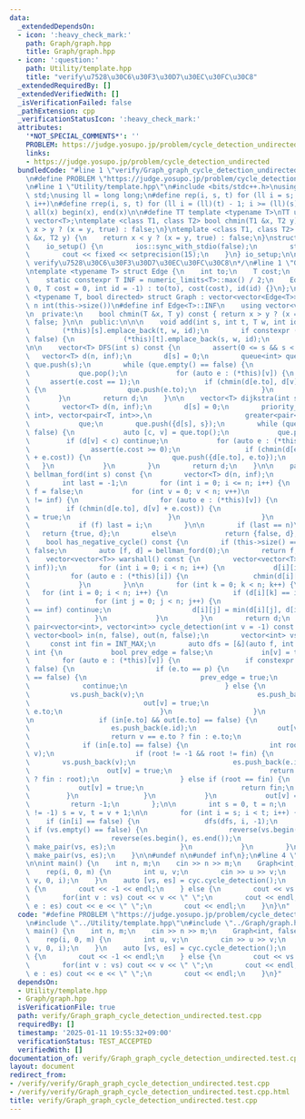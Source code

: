 ```yaml
---
data:
  _extendedDependsOn:
  - icon: ':heavy_check_mark:'
    path: Graph/graph.hpp
    title: Graph/graph.hpp
  - icon: ':question:'
    path: Utility/template.hpp
    title: "verify\u7528\u30C6\u30F3\u30D7\u30EC\u30FC\u30C8"
  _extendedRequiredBy: []
  _extendedVerifiedWith: []
  _isVerificationFailed: false
  _pathExtension: cpp
  _verificationStatusIcon: ':heavy_check_mark:'
  attributes:
    '*NOT_SPECIAL_COMMENTS*': ''
    PROBLEM: https://judge.yosupo.jp/problem/cycle_detection_undirected
    links:
    - https://judge.yosupo.jp/problem/cycle_detection_undirected
  bundledCode: "#line 1 \"verify/Graph_graph_cycle_detection_undirected.test.cpp\"\
    \n#define PROBLEM \"https://judge.yosupo.jp/problem/cycle_detection_undirected\"\
    \n#line 1 \"Utility/template.hpp\"\n#include <bits/stdc++.h>\nusing namespace\
    \ std;\nusing ll = long long;\n#define rep(i, s, t) for (ll i = s; i < (ll)(t);\
    \ i++)\n#define rrep(i, s, t) for (ll i = (ll)(t) - 1; i >= (ll)(s); i--)\n#define\
    \ all(x) begin(x), end(x)\n\n#define TT template <typename T>\nTT using vec =\
    \ vector<T>;\ntemplate <class T1, class T2> bool chmin(T1 &x, T2 y) {\n    return\
    \ x > y ? (x = y, true) : false;\n}\ntemplate <class T1, class T2> bool chmax(T1\
    \ &x, T2 y) {\n    return x < y ? (x = y, true) : false;\n}\nstruct io_setup {\n\
    \    io_setup() {\n        ios::sync_with_stdio(false);\n        std::cin.tie(nullptr);\n\
    \        cout << fixed << setprecision(15);\n    }\n} io_setup;\n\n/*\n@brief\
    \ verify\u7528\u30C6\u30F3\u30D7\u30EC\u30FC\u30C8\n*/\n#line 1 \"Graph/graph.hpp\"\
    \ntemplate <typename T> struct Edge {\n    int to;\n    T cost;\n    int id;\n\
    \    static constexpr T INF = numeric_limits<T>::max() / 2;\n    Edge(int to =\
    \ 0, T cost = 0, int id = -1) : to(to), cost(cost), id(id) {}\n};\n\ntemplate\
    \ <typename T, bool directed> struct Graph : vector<vector<Edge<T>>> {\n#define\
    \ n int(this->size())\n#define inf Edge<T>::INF\n    using vector<vector<Edge<T>>>::vector;\n\
    \n  private:\n    bool chmin(T &x, T y) const { return x > y ? (x = y, true) :\
    \ false; }\n\n  public:\n\n\n    void add(int s, int t, T w, int id = -1) {\n\
    \        (*this)[s].emplace_back(t, w, id);\n        if constexpr (directed ==\
    \ false) {\n            (*this)[t].emplace_back(s, w, id);\n        }\n    }\n\
    \n\n    vector<T> DFS(int s) const {\n        assert(0 <= s && s < n);\n     \
    \   vector<T> d(n, inf);\n        d[s] = 0;\n        queue<int> que;\n       \
    \ que.push(s);\n        while (que.empty() == false) {\n            int v = que.front();\n\
    \            que.pop();\n            for (auto e : (*this)[v]) {\n           \
    \     assert(e.cost == 1);\n                if (chmin(d[e.to], d[v] + e.cost))\
    \ {\n                    que.push(e.to);\n                }\n            }\n \
    \       }\n        return d;\n    }\n\n    vector<T> dijkstra(int s) const {\n\
    \        vector<T> d(n, inf);\n        d[s] = 0;\n        priority_queue<pair<T,\
    \ int>, vector<pair<T, int>>,\n                       greater<pair<T, int>>>\n\
    \            que;\n        que.push({d[s], s});\n        while (que.empty() ==\
    \ false) {\n            auto [c, v] = que.top();\n            que.pop();\n   \
    \         if (d[v] < c) continue;\n            for (auto e : (*this)[v]) {\n \
    \               assert(e.cost >= 0);\n                if (chmin(d[e.to], d[v]\
    \ + e.cost)) {\n                    que.push({d[e.to], e.to});\n             \
    \   }\n            }\n        }\n        return d;\n    }\n\n    pair<bool, vector<T>>\
    \ bellman_ford(int s) const {\n        vector<T> d(n, inf);\n        d[s] = 0;\n\
    \        int last = -1;\n        for (int i = 0; i <= n; i++) {\n            bool\
    \ f = false;\n            for (int v = 0; v < n; v++)\n                if (d[v]\
    \ != inf) {\n                    for (auto e : (*this)[v]) {\n               \
    \         if (chmin(d[e.to], d[v] + e.cost)) {\n                            f\
    \ = true;\n                        }\n                    }\n                }\n\
    \            if (f) last = i;\n        }\n\n        if (last == n)\n         \
    \   return {true, d};\n        else\n            return {false, d};\n    }\n\n\
    \    bool has_negative_cycle() const {\n        if (this->size() == 0) return\
    \ false;\n        auto [f, d] = bellman_ford(0);\n        return f;\n    }\n\n\
    \    vector<vector<T>> warshall() const {\n        vector<vector<T>> d(n, vector<T>(n,\
    \ inf));\n        for (int i = 0; i < n; i++) {\n            d[i][i] = 0;\n  \
    \          for (auto e : (*this)[i]) {\n                chmin(d[i][e.to], e.cost);\n\
    \            }\n        }\n\n        for (int k = 0; k < n; k++) {\n         \
    \   for (int i = 0; i < n; i++) {\n                if (d[i][k] == inf) continue;\n\
    \                for (int j = 0; j < n; j++) {\n                    if (d[k][j]\
    \ == inf) continue;\n                    d[i][j] = min(d[i][j], d[i][k] + d[k][j]);\n\
    \                }\n            }\n        }\n        return d;\n    }\n\n   \
    \ pair<vector<int>, vector<int>> cycle_detection(int v = -1) const {\n       \
    \ vector<bool> in(n, false), out(n, false);\n        vector<int> vs, es;\n   \
    \     const int fin = INT_MAX;\n        auto dfs = [&](auto f, int v, int p) ->\
    \ int {\n            bool prev_edge = false;\n            in[v] = true;\n    \
    \        for (auto e : (*this)[v]) {\n                if constexpr (directed ==\
    \ false) {\n                    if (e.to == p) {\n                        if (prev_edge\
    \ == false) {\n                            prev_edge = true;\n               \
    \             continue;\n                        } else {\n                  \
    \          vs.push_back(v);\n                            es.push_back(e.id);\n\
    \                            out[v] = true;\n                            return\
    \ e.to;\n                        }\n                    }\n                }\n\
    \n                if (in[e.to] && out[e.to] == false) {\n                    vs.push_back(v);\n\
    \                    es.push_back(e.id);\n                    out[v] = true;\n\
    \                    return v == e.to ? fin : e.to;\n                }\n\n   \
    \             if (in[e.to] == false) {\n                    int root = f(f, e.to,\
    \ v);\n                    if (root != -1 && root != fin) {\n                \
    \        vs.push_back(v);\n                        es.push_back(e.id);\n     \
    \                   out[v] = true;\n                        return (v == root\
    \ ? fin : root);\n                    } else if (root == fin) {\n            \
    \            out[v] = true;\n                        return fin;\n           \
    \         }\n                }\n            }\n            out[v] = true;\n  \
    \          return -1;\n        };\n\n        int s = 0, t = n;\n        if (v\
    \ != -1) s = v, t = v + 1;\n\n        for (int i = s; i < t; i++) {\n        \
    \    if (in[i] == false) {\n                dfs(dfs, i, -1);\n               \
    \ if (vs.empty() == false) {\n                    reverse(vs.begin(), vs.end());\n\
    \                    reverse(es.begin(), es.end());\n                    return\
    \ make_pair(vs, es);\n                }\n            }\n        }\n        return\
    \ make_pair(vs, es);\n    }\n\n#undef n\n#undef inf\n};\n#line 4 \"verify/Graph_graph_cycle_detection_undirected.test.cpp\"\
    \n\nint main() {\n    int n, m;\n    cin >> n >> m;\n    Graph<int, false> cyc(n);\n\
    \    rep(i, 0, m) {\n        int u, v;\n        cin >> u >> v;\n        cyc.add(u,\
    \ v, 0, i);\n    }\n    auto [vs, es] = cyc.cycle_detection();\n    if (vs.empty())\
    \ {\n        cout << -1 << endl;\n    } else {\n        cout << vs.size() << endl;\n\
    \        for(int v : vs) cout << v << \" \";\n        cout << endl;\n        for(int\
    \ e : es) cout << e << \" \";\n        cout << endl;\n    }\n}\n"
  code: "#define PROBLEM \"https://judge.yosupo.jp/problem/cycle_detection_undirected\"\
    \n#include \"../Utility/template.hpp\"\n#include \"../Graph/graph.hpp\"\n\nint\
    \ main() {\n    int n, m;\n    cin >> n >> m;\n    Graph<int, false> cyc(n);\n\
    \    rep(i, 0, m) {\n        int u, v;\n        cin >> u >> v;\n        cyc.add(u,\
    \ v, 0, i);\n    }\n    auto [vs, es] = cyc.cycle_detection();\n    if (vs.empty())\
    \ {\n        cout << -1 << endl;\n    } else {\n        cout << vs.size() << endl;\n\
    \        for(int v : vs) cout << v << \" \";\n        cout << endl;\n        for(int\
    \ e : es) cout << e << \" \";\n        cout << endl;\n    }\n}"
  dependsOn:
  - Utility/template.hpp
  - Graph/graph.hpp
  isVerificationFile: true
  path: verify/Graph_graph_cycle_detection_undirected.test.cpp
  requiredBy: []
  timestamp: '2025-01-11 19:55:32+09:00'
  verificationStatus: TEST_ACCEPTED
  verifiedWith: []
documentation_of: verify/Graph_graph_cycle_detection_undirected.test.cpp
layout: document
redirect_from:
- /verify/verify/Graph_graph_cycle_detection_undirected.test.cpp
- /verify/verify/Graph_graph_cycle_detection_undirected.test.cpp.html
title: verify/Graph_graph_cycle_detection_undirected.test.cpp
---
```

